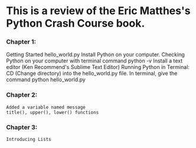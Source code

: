 # This is a review of the Eric Matthes's Python Crash Course book.

### Chapter 1: 
Getting Started
	hello_world.py
Install Python on your computer.
Checking Python on your computer with terminal command python -v
Install a text editor (Ken Recommend's Sublime Text Editor)
Running Python in Terminal: CD (Change directory) into the hello_world.py file. In terminal, give the command python hello_world.py

### Chapter 2: 
	Added a variable named message
	title(), upper(), lower() functions

### Chapter 3:
	Introducing Lists
